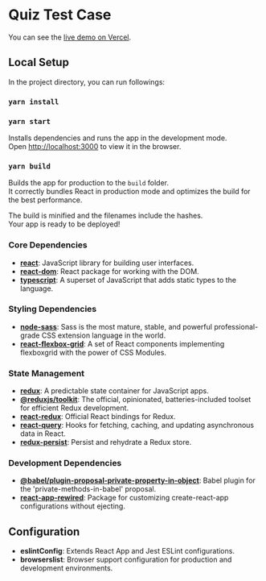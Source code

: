 # Quiz Test Case

You can see the [live demo on Vercel](doping-quiz-fadfoi65l-c2-b.vercel.app).

## Local Setup

In the project directory, you can run followings:

### `yarn install`
### `yarn start`

Installs dependencies and runs the app in the development mode.\
Open [http://localhost:3000](http://localhost:3000) to view it in the browser.

### `yarn build`

Builds the app for production to the `build` folder.\
It correctly bundles React in production mode and optimizes the build for the best performance.

The build is minified and the filenames include the hashes.\
Your app is ready to be deployed!


### Core Dependencies
- **[react](https://reactjs.org/)**: JavaScript library for building user interfaces.
- **[react-dom](https://reactjs.org/docs/react-dom.html)**: React package for working with the DOM.
- **[typescript](https://www.typescriptlang.org/)**: A superset of JavaScript that adds static types to the language.

### Styling Dependencies
- **[node-sass](https://sass-lang.com/)**: Sass is the most mature, stable, and powerful professional-grade CSS extension language in the world.
- **[react-flexbox-grid](https://github.com/roylee0704/react-flexbox-grid)**: A set of React components implementing flexboxgrid with the power of CSS Modules.

### State Management
- **[redux](https://redux.js.org/)**: A predictable state container for JavaScript apps.
- **[@reduxjs/toolkit](https://redux-toolkit.js.org/)**: The official, opinionated, batteries-included toolset for efficient Redux development.
- **[react-redux](https://react-redux.js.org/)**: Official React bindings for Redux.
- **[react-query](https://react-query.tanstack.com/)**: Hooks for fetching, caching, and updating asynchronous data in React.
- **[redux-persist](https://github.com/rt2zz/redux-persist)**: Persist and rehydrate a Redux store.

### Development Dependencies
- **[@babel/plugin-proposal-private-property-in-object](https://babeljs.io/docs/en/babel-plugin-proposal-private-methods)**: Babel plugin for the 'private-methods-in-babel' proposal.
- **[react-app-rewired](https://github.com/timarney/react-app-rewired)**: Package for customizing create-react-app configurations without ejecting.

## Configuration
- **eslintConfig**: Extends React App and Jest ESLint configurations.
- **browserslist**: Browser support configuration for production and development environments.
